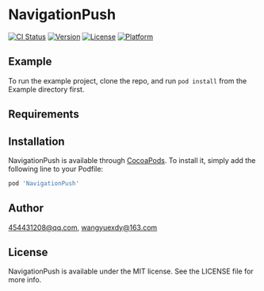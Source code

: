 # NavigationPush

[![CI Status](https://img.shields.io/travis/454431208@qq.com/NavigationPush.svg?style=flat)](https://travis-ci.org/454431208@qq.com/NavigationPush)
[![Version](https://img.shields.io/cocoapods/v/NavigationPush.svg?style=flat)](https://cocoapods.org/pods/NavigationPush)
[![License](https://img.shields.io/cocoapods/l/NavigationPush.svg?style=flat)](https://cocoapods.org/pods/NavigationPush)
[![Platform](https://img.shields.io/cocoapods/p/NavigationPush.svg?style=flat)](https://cocoapods.org/pods/NavigationPush)

## Example

To run the example project, clone the repo, and run `pod install` from the Example directory first.

## Requirements

## Installation

NavigationPush is available through [CocoaPods](https://cocoapods.org). To install
it, simply add the following line to your Podfile:

```ruby
pod 'NavigationPush'
```

## Author

454431208@qq.com, wangyuexdy@163.com

## License

NavigationPush is available under the MIT license. See the LICENSE file for more info.
